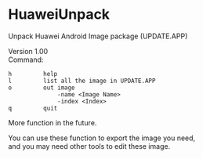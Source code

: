 # HuaweiUnpack
Unpack Huawei Android Image package (UPDATE.APP)

Version 1.00<br>
Command:<br>
```
h         help
l         list all the image in UPDATE.APP
o         out image
              -name <Image Name>
              -index <Index>
q         quit
```

More function in the future.<br>

You can use these function to export the image you need,<br>
and you may need other tools to edit these image.
